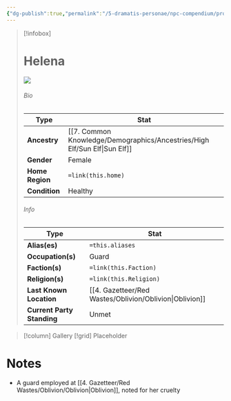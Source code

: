 ```yaml
---
{"dg-publish":true,"permalink":"/5-dramatis-personae/npc-compendium/prologue/helena/","noteIcon":""}
---
```



> [!infobox]
> # Helena
> ![](https://i.imgur.com/qeAX2ML.jpeg)
> ###### Bio
> Type |  Stat |
> ---|---|
> **Ancestry** | [[7. Common Knowledge/Demographics/Ancestries/High Elf/Sun Elf\|Sun Elf]] |
> **Gender** | Female |
> **Home Region** | `=link(this.home)` |
> **Condition** | Healthy |
> ###### Info
> Type |  Stat |
> ---|---|
> **Alias(es)** | `=this.aliases` |
> **Occupation(s)** | Guard |
> **Faction(s)** | `=link(this.Faction)` |
> **Religion(s)** | `=link(this.Religion)` |
> **Last Known Location** | [[4. Gazetteer/Red Wastes/Oblivion/Oblivion\|Oblivion]] |
> **Current Party Standing** | Unmet |

> [!column] Gallery 
> [!grid] 
> Placeholder

# Notes

- A guard employed at [[4. Gazetteer/Red Wastes/Oblivion/Oblivion\|Oblivion]], noted for her cruelty 

